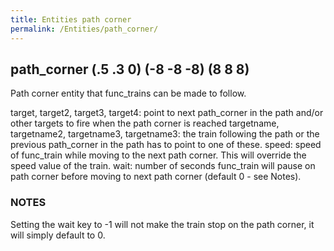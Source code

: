 ```yaml
---
title: Entities path corner
permalink: /Entities/path_corner/
---
```


## path_corner (.5 .3 0) (-8 -8 -8) (8 8 8)

Path corner entity that func_trains can be made to follow.

target, target2, target3, target4: point to next path_corner in the path and/or other targets to fire when the path corner is reached
targetname, targetname2, targetname3, targetname3: the train following the path or the previous path_corner in the path has to point to one of these.
speed: speed of func_train while moving to the next path corner. This will override the speed value of the train.
wait: number of seconds func_train will pause on path corner before moving to next path corner (default 0 - see Notes).

### NOTES

Setting the wait key to -1 will not make the train stop on the path
corner, it will simply default to 0.